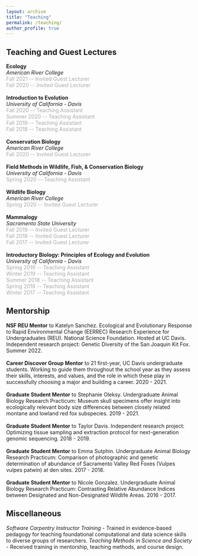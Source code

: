 ```yaml
---
layout: archive
title: "Teaching"
permalink: /teaching/
author_profile: true
---
```


## Teaching and Guest Lectures

**Ecology** \
*American River College* \
<span style="color:darkgray">Fall 2021 -- Invited Guest Lecturer</span> \
<span style="color:darkgray">Fall 2020 -- Invited Guest Lecturer</span> \
\
**Introduction to Evolution** \
*University of California - Davis* \
<span style="color:darkgray">Fall 2020 -- Teaching Assistant</span> \
<span style="color:darkgray">Summer 2020 -- Teaching Assistant</span> \
<span style="color:darkgray">Fall 2019 -- Teaching Assistant</span> \
<span style="color:darkgray">Fall 2018 -- Teaching Assistant</span> \
\
**Conservation Biology** \
*American River College* \
<span style="color:darkgray">Fall 2020 -- Invited Guest Lecturer</span> \
\
**Field Methods in Wildlife, Fish, & Conservation Biology** \
*University of California - Davis* \
<span style="color:darkgray">Spring 2020 -- Teaching Assistant</span> \
\
**Wildlife Biology** \
*American River College* \
<span style="color:darkgray">Spring 2020 -- Invited Guest Lecturer</span> \
\
**Mammalogy** \
*Sacramento State University* \
<span style="color:darkgray">Fall 2019 -- Invited Guest Lecturer</span> \
<span style="color:darkgray">Fall 2018 -- Invited Guest Lecturer</span> \
<span style="color:darkgray">Fall 2017 -- Invited Guest Lecturer</span> \
\
**Introductory Biology: Principles of Ecology and Evolution** \
*University of California - Davis* \
<span style="color:darkgray">Spring 2019 -- Teaching Assistant</span> \
<span style="color:darkgray">Winter 2019 -- Teaching Assistant</span> \
<span style="color:darkgray">Summer 2018 -- Teaching Assistant</span> \
<span style="color:darkgray">Spring 2018 -- Teaching Assistant</span> \
<span style="color:darkgray">Winter 2017 -- Teaching Assistant</span> 

## Mentorship

**NSF REU Mentor** to Katelyn Sanchez. Ecological and Evolutionary Response to Rapid Environmental Change (EERREC) Research Experience for Undergraduates (REU). National Science Foundation. Hosted at UC Davis. Independent research project: Genetic Diversity of the San Joaquin Kit Fox. Summer 2022. \
\
**Career Discover Group Mentor** to 21 first-year, UC Davis undergraduate students. Working to guide them throughout the school year as they assess their skills, interests, and values, and the role in which these play in successfully choosing a major and building a career. 2020 - 2021. \
\
**Graduate Student Mentor** to Stephanie Oleksy. Undergraduate Animal Biology Research Practicum: Museum skull specimens offer insight into ecologically relevant body size differences between closely related montane and lowland red fox subspecies. 2019 - 2021. \
\
**Graduate Student Mentor** to Taylor Davis. Independent research project: Optimizing tissue sampling and extraction protocol for next-generation genomic sequencing. 2018 - 2019. \
\
**Graduate Student Mentor** to Emma Sutphin. Undergraduate Animal Biology Research Practicum: Comparison of photographic and genetic determination of abundance of Sacramento Valley Red Foxes (Vulpes vulpes patwin) at den sites. 2017 - 2018. \
\
**Graduate Student Mentor** to Nicole Gonzalez. Undergraduate Animal Biology Research Practicum: Contrasting Relative Abundance Indices between Designated and Non-Designated Wildlife Areas. 2016 - 2017.


## Miscellaneous

*Software Carpentry Instructor Training* - Trained in evidence-based pedagogy for teaching foundational computational and data science skills to diverse groups of researchers.
*Teaching Methods in Science and Society* - Received training in mentorship, teaching methods, and course design.

